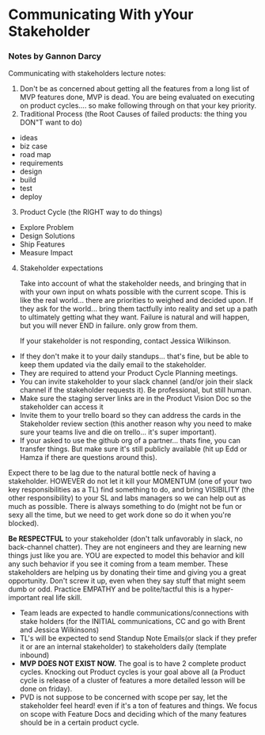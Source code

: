 # Communicating With yYour Stakeholder

### Notes by Gannon Darcy

Communicating with stakeholders lecture notes:

1. Don't be as concerned about getting all the features from a long list of MVP features done, MVP is dead. You are being evaluated on executing on product cycles.... so make following through on that your key priority.
2. Traditional Process (the Root Causes of failed products: the thing you DON"T want to do)

- ideas
- biz case
- road map
- requirements
- design
- build
- test
- deploy

3. Product Cycle (the RIGHT way to do things)

- Explore Problem
- Design Solutions
- Ship Features
- Measure Impact

4. Stakeholder expectations

   Take into account of what the stakeholder needs, and bringing that in with your own input on whats possible with the current scope. This is like the real world... there are priorities to weighed and decided upon. If they ask for the world... bring them tactfully into reality and set up a path to ultimately getting what they want. Failure is natural and will happen, but you will never END in failure. only grow from them.

   If your stakeholder is not responding, contact Jessica Wilkinson.

- If they don't make it to your daily standups... that's fine, but be able to keep them updated via the daily email to the stakeholder.
- They are required to attend your Product Cycle Planning meetings.
- You can invite stakeholder to your slack channel (and/or join their slack channel if the stakeholder requests it). Be professional, but still human.
- Make sure the staging server links are in the Product Vision Doc so the stakeholder can access it
- Invite them to your trello board so they can address the cards in the Stakeholder review section (this another reason why you need to make sure your teams live and die on trello... it's super important).
- If your asked to use the github org of a partner... thats fine, you can transfer things. But make sure it's still publicly available (hit up Edd or Hamza if there are questions around this).

Expect there to be lag due to the natural bottle neck of having a stakeholder. HOWEVER do not let it kill your MOMENTUM (one of your two key responsibilities as a TL) find something to do, and bring VISIBILITY (the other responsibility) to your SL and labs managers so we can help out as much as possible. There is always something to do (might not be fun or sexy all the time, but we need to get work done so do it when you're blocked).

**Be RESPECTFUL** to your stakeholder (don't talk unfavorably in slack, no back-channel chatter). They are not engineers and they are learning new things just like you are. YOU are expected to model this behavior and kill any such behavior if you see it coming from a team member. These stakeholders are helping us by donating their time and giving you a great opportunity. Don't screw it up, even when they say stuff that might seem dumb or odd. Practice EMPATHY and be polite/tactful this is a hyper-important real life skill.

- Team leads are expected to handle communications/connections with stake holders (for the INITIAL communications, CC and go with Brent and Jessica Wilkinsons)
- TL's will be expected to send Standup Note Emails(or slack if they prefer it or are an internal stakeholder) to stakeholders daily (template inbound)
- **MVP DOES NOT EXIST NOW.** The goal is to have 2 complete product cycles. Knocking out Product cycles is your goal above all (a Product cycle is release of a cluster of features a more detailed lesson will be done on friday).
- PVD is not suppose to be concerned with scope per say, let the stakeholder feel heard! even if it's a ton of features and things. We focus on scope with Feature Docs and deciding which of the many features should be in a certain product cycle.
